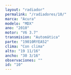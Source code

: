 ```yaml
---
layout: "radiador"
permalink: "/radiadores/10/"
marca: "Acura"
modelo: "MDX"
ano: "2010"
motor: "V6 3.7"
transmision: "Automática"
parte: "19010RYEA52"
clima: "Con clima"
alto: "19 11/16"
ancho: "30 3/16"
observaciones: ""
id: "10"
---
```


